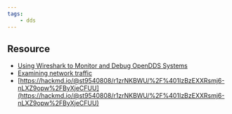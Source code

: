 ```yaml
---
tags:
    - dds
---
```



## Resource
- [Using Wireshark to Monitor and Debug OpenDDS Systems](https://objectcomputing.com/resources/publications/sett/october-2021-wireshark-and-opendds)
- [Examining network traffic](https://docs.ros.org/en/iron/Tutorials/Advanced/Security/Examine-Traffic.html)
- [https://hackmd.io/@st9540808/r1zrNKBWU/%2F%401IzBzEXXRsmj6-nLXZ9opw%2FByXjeCFUU](https://hackmd.io/@st9540808/r1zrNKBWU/%2F%401IzBzEXXRsmj6-nLXZ9opw%2FByXjeCFUU)